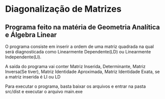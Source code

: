 # Diagonalização de Matrizes 

## Programa feito na matéria de Geometria Analítica e Álgebra Linear

O programa consiste em inserir a ordem de uma matriz quadrada na qual será diagnosticada como Linearmente Dependente(LD) ou Linearmente Independente(LI).


A saída do programa vai conter Matriz Inserida, Determinante, Matriz Inversa(Se tiver), Matriz Identidade Aproximada, Matriz Identidade Exata, se a matriz inserida é LI ou LD  


Para executar o programa, basta baixar os arquivos e entrar na pasta src/dist e executar o arquivo main.exe

